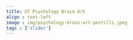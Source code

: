 ```yaml
---
title: UT Psychology Brain Art
align : text-left
image : img/psychology-brain-art-pestilli.jpeg
tags : ['slider']
---
```

